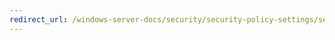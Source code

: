 ```yaml
---
redirect_url: /windows-server-docs/security/security-policy-settings/security-options/recovery-console-allow-automatic-administrative-logon.md
---
```

